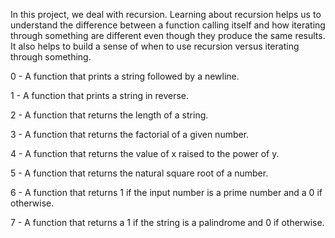 In this project, we deal with recursion. Learning about recursion helps us to understand the difference between a function calling itself and how iterating through something are different even though they produce the same results. It also helps to build a sense of when to use recursion versus iterating through something.

0 - A function that prints a string followed by a newline.

1 - A function that prints a string in reverse.

2 - A function that returns the length of a string.

3 - A function that returns the factorial of a given number.

4 - A function that returns the value of x raised to the power of y.

5 - A function that returns the natural square root of a number.

6 - A function that returns 1 if the input number is a prime number and a 0 if otherwise.

7 - A function that returns a 1 if the string is a palindrome and 0 if otherwise.
